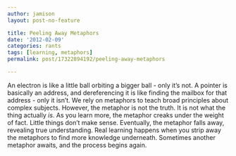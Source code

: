 ```yaml
---
author: jamison
layout: post-no-feature

title: Peeling Away Metaphors
date: '2012-02-09'
categories: rants
tags: [learning, metaphors]
permalink: post/17322894192/peeling-away-metaphors

---
```


An electron is like a little ball orbiting a bigger ball - only it’s
not. A pointer is basically an address, and dereferencing it is like
finding the mailbox for that address - only it isn’t. We rely on
metaphors to teach broad principles about complex subjects. However, the
metaphor is not the truth. It is not what the thing actually *is*. As
you learn more, the metaphor creaks under the weight of fact. Little
things don’t make sense. Eventually, the metaphor falls away, revealing
true understanding. Real learning happens when you strip away the
metaphors to find more knowledge underneath. Sometimes another metaphor
awaits, and the process begins again.
